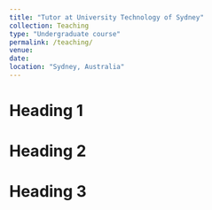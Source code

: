 ```yaml
---
title: "Tutor at University Technology of Sydney"
collection: Teaching
type: "Undergraduate course"
permalink: /teaching/
venue:
date: 
location: "Sydney, Australia"
---
```



Heading 1
======

Heading 2
======

Heading 3
======

